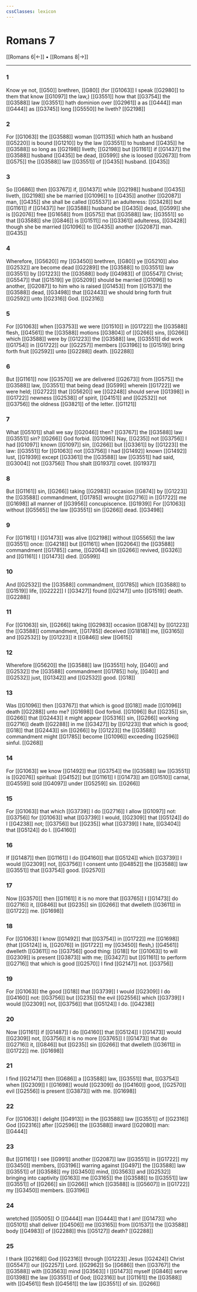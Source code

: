 ```yaml
---
cssClasses: lexicon
---
```

# Romans 7

[[Romans 6|←]] • [[Romans 8|→]]

---

### 1
Know ye not, [[G50]] brethren, [[G80]] (for [[G1063]] I speak [[G2980]] to them that know [[G1097]] the law,) [[G3551]] how that [[G3754]] the [[G3588]] law [[G3551]] hath dominion over [[G2961]] a as [[G444]] man [[G444]] as [[G3745]] long [[G5550]] he liveth? [[G2198]]

### 2
For [[G1063]] the [[G3588]] woman [[G1135]] which hath an husband [[G5220]] is bound [[G1210]] by the law [[G3551]] to husband [[G435]] he [[G3588]] so long as [[G2198]] liveth; [[G2198]] but [[G1161]] if [[G1437]] the [[G3588]] husband [[G435]] be dead, [[G599]] she is loosed [[G2673]] from [[G575]] the [[G3588]] law [[G3551]] of [[G435]] husband. [[G435]]

### 3
So [[G686]] then [[G3767]] if, [[G1437]] while [[G2198]] husband [[G435]] liveth, [[G2198]] she be married [[G1096]] to [[G435]] another [[G2087]] man, [[G435]] she shall be called [[G5537]] an adulteress: [[G3428]] but [[G1161]] if [[G1437]]  her [[G3588]] husband be [[G435]] dead, [[G599]] she is [[G2076]] free [[G1658]] from [[G575]] that [[G3588]] law; [[G3551]] so that [[G3588]] she [[G846]] is [[G1511]] no [[G3361]] adulteress, [[G3428]] though she be married [[G1096]] to [[G435]] another [[G2087]] man. [[G435]]

### 4
Wherefore, [[G5620]] my [[G3450]] brethren, [[G80]] ye [[G5210]] also [[G2532]] are become dead [[G2289]] the [[G3588]] to [[G3551]] law [[G3551]] by [[G1223]] the [[G3588]] body [[G4983]] of [[G5547]] Christ; [[G5547]] that [[G1519]] ye [[G5209]] should be married [[G1096]] to another, [[G2087]] to him who is raised [[G1453]] from [[G1537]] the [[G3588]] dead, [[G3498]] that [[G2443]] we should bring forth fruit [[G2592]] unto [[G2316]] God. [[G2316]]

### 5
For [[G1063]] when [[G3753]] we were [[G1510]] in [[G1722]] the [[G3588]] flesh, [[G4561]] the [[G3588]] motions [[G3804]] of [[G266]] sins, [[G266]] which [[G3588]] were by [[G1223]] the [[G3588]] law, [[G3551]] did work [[G1754]] in [[G1722]] our [[G2257]] members [[G3196]] to [[G1519]] bring forth fruit [[G2592]] unto [[G2288]] death. [[G2288]]

### 6
But [[G1161]] now [[G3570]] we are delivered [[G2673]] from [[G575]] the [[G3588]] law, [[G3551]] that being dead [[G599]] wherein [[G1722]] we were held; [[G2722]] that [[G5620]] we [[G2248]] should serve [[G1398]] in [[G1722]] newness [[G2538]] of spirit, [[G4151]] and [[G2532]] not [[G3756]] the oldness [[G3821]] of the letter. [[G1121]]

### 7
What [[G5101]] shall we say [[G2046]] then? [[G3767]] the [[G3588]] law [[G3551]] sin? [[G266]] God forbid. [[G1096]] Nay, [[G235]] not [[G3756]] I had [[G1097]] known [[G1097]] sin, [[G266]] but [[G3361]] by [[G1223]] the law: [[G3551]] for [[G1063]] not [[G3756]] I had [[G1492]] known [[G1492]] lust, [[G1939]] except [[G3361]] the [[G3588]] law [[G3551]] had said, [[G3004]] not [[G3756]] Thou shalt [[G1937]] covet. [[G1937]]

### 8
But [[G1161]] sin, [[G266]] taking [[G2983]] occasion [[G874]] by [[G1223]] the [[G3588]] commandment, [[G1785]] wrought [[G2716]] in [[G1722]] me [[G1698]] all manner of [[G3956]] concupiscence. [[G1939]] For [[G1063]] without [[G5565]] the law [[G3551]] sin [[G266]] dead. [[G3498]]

### 9
For [[G1161]] I [[G1473]] was alive [[G2198]] without [[G5565]] the law [[G3551]] once: [[G4218]] but [[G1161]] when [[G2064]] the [[G3588]] commandment [[G1785]] came, [[G2064]] sin [[G266]] revived, [[G326]] and [[G1161]] I [[G1473]] died. [[G599]]

### 10
And [[G2532]] the [[G3588]] commandment, [[G1785]] which [[G3588]] to [[G1519]] life, [[G2222]] I [[G3427]] found [[G2147]] unto [[G1519]] death. [[G2288]]

### 11
For [[G1063]] sin, [[G266]] taking [[G2983]] occasion [[G874]] by [[G1223]] the [[G3588]] commandment, [[G1785]] deceived [[G1818]] me, [[G3165]] and [[G2532]] by [[G1223]] it [[G846]] slew [[G615]]

### 12
Wherefore [[G5620]] the [[G3588]] law [[G3551]] holy, [[G40]] and [[G2532]] the [[G3588]] commandment [[G1785]] holy, [[G40]] and [[G2532]] just, [[G1342]] and [[G2532]] good. [[G18]]

### 13
Was [[G1096]] then [[G3767]] that which is good [[G18]] made [[G1096]] death [[G2288]] unto me? [[G1698]] God forbid. [[G1096]] But [[G235]] sin, [[G266]] that [[G2443]] it might appear [[G5316]] sin, [[G266]] working [[G2716]] death [[G2288]] in me [[G3427]] by [[G1223]] that which is good; [[G18]] that [[G2443]] sin [[G266]] by [[G1223]] the [[G3588]] commandment might [[G1785]] become [[G1096]] exceeding [[G2596]] sinful. [[G268]]

### 14
For [[G1063]] we know [[G1492]] that [[G3754]] the [[G3588]] law [[G3551]] is [[G2076]] spiritual: [[G4152]] but [[G1161]] I [[G1473]] am [[G1510]] carnal, [[G4559]] sold [[G4097]] under [[G5259]] sin. [[G266]]

### 15
For [[G1063]] that which [[G3739]] I do [[G2716]] I allow [[G1097]] not: [[G3756]] for [[G1063]] what [[G3739]] I would, [[G2309]] that [[G5124]] do I [[G4238]] not; [[G3756]] but [[G235]] what [[G3739]] I hate, [[G3404]] that [[G5124]] do I. [[G4160]]

### 16
If [[G1487]] then [[G1161]] I do [[G4160]] that [[G5124]] which [[G3739]] I would [[G2309]] not, [[G3756]] I consent unto [[G4852]] the [[G3588]] law [[G3551]] that [[G3754]] good. [[G2570]]

### 17
Now [[G3570]] then [[G1161]] it is no more that [[G3765]] I [[G1473]] do [[G2716]] it, [[G846]] but [[G235]] sin [[G266]] that dwelleth [[G3611]] in [[G1722]] me. [[G1698]]

### 18
For [[G1063]] I know [[G1492]] that [[G3754]] in [[G1722]] me [[G1698]] (that [[G5124]] is, [[G2076]] in [[G1722]] my [[G3450]] flesh,) [[G4561]] dwelleth [[G3611]] no [[G3756]] good thing: [[G18]] for [[G1063]] to will [[G2309]] is present [[G3873]] with me; [[G3427]] but [[G1161]] to perform [[G2716]] that which is good [[G2570]] I find [[G2147]] not. [[G3756]]

### 19
For [[G1063]] the good [[G18]] that [[G3739]] I would [[G2309]] I do [[G4160]] not: [[G3756]] but [[G235]] the evil [[G2556]] which [[G3739]] I would [[G2309]] not, [[G3756]] that [[G5124]] I do. [[G4238]]

### 20
Now [[G1161]] if [[G1487]] I do [[G4160]] that [[G5124]] I [[G1473]] would [[G2309]] not, [[G3756]] it is no more [[G3765]] I [[G1473]] that do [[G2716]] it, [[G846]] but [[G235]] sin [[G266]] that dwelleth [[G3611]] in [[G1722]] me. [[G1698]]

### 21
I find [[G2147]] then [[G686]]  a [[G3588]] law, [[G3551]] that, [[G3754]] when [[G2309]] I [[G1698]] would [[G2309]] do [[G4160]] good, [[G2570]] evil [[G2556]] is present [[G3873]] with me. [[G1698]]

### 22
For [[G1063]] I delight [[G4913]] in the [[G3588]] law [[G3551]] of [[G2316]] God [[G2316]] after [[G2596]] the [[G3588]] inward [[G2080]] man: [[G444]]

### 23
But [[G1161]] I see [[G991]] another [[G2087]] law [[G3551]] in [[G1722]] my [[G3450]] members, [[G3196]] warring against [[G497]] the [[G3588]] law [[G3551]] of [[G3588]] my [[G3450]] mind, [[G3563]] and [[G2532]] bringing into captivity [[G163]] me [[G3165]] the [[G3588]] to [[G3551]] law [[G3551]] of [[G266]] sin [[G266]] which [[G3588]] is [[G5607]] in [[G1722]] my [[G3450]] members. [[G3196]]

### 24
wretched [[G5005]] O [[G444]] man [[G444]] that I am! [[G1473]] who [[G5101]] shall deliver [[G4506]] me [[G3165]] from [[G1537]] the [[G3588]] body [[G4983]] of [[G2288]] this [[G5127]] death? [[G2288]]

### 25
I thank [[G2168]] God [[G2316]] through [[G1223]] Jesus [[G2424]] Christ [[G5547]] our [[G2257]] Lord. [[G2962]] So [[G686]] then [[G3767]] the [[G3588]] with [[G3563]] mind [[G3563]] I [[G1473]] myself [[G846]] serve [[G1398]] the law [[G3551]] of God; [[G2316]] but [[G1161]] the [[G3588]] with [[G4561]] flesh [[G4561]] the law [[G3551]] of sin. [[G266]]